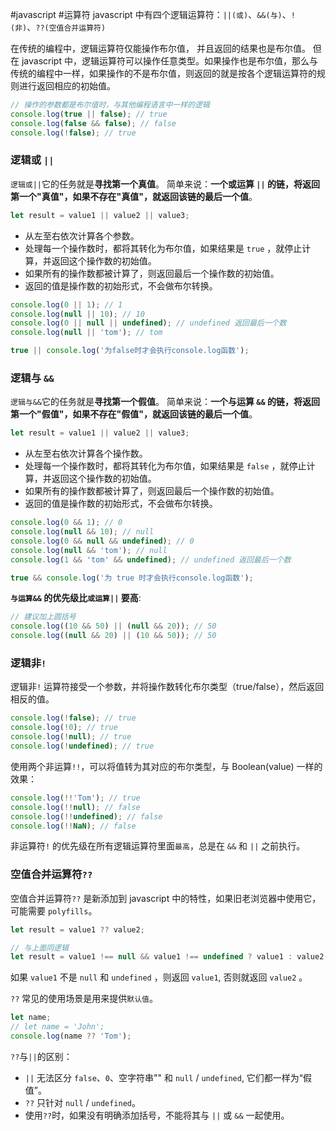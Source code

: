 #javascript #运算符
javascript 中有四个逻辑运算符：`||(或)`、`&&(与)`、`!(非)`、`??(空值合并运算符)`

在传统的编程中，逻辑运算符仅能操作布尔值， 并且返回的结果也是布尔值。
但在 javascript 中，逻辑运算符可以操作任意类型。如果操作也是布尔值，那么与传统的编程中一样，如果操作的不是布尔值，则返回的就是按各个逻辑运算符的规则进行返回相应的初始值。

```js {.line-numbers}
// 操作的参数都是布尔值时，与其他编程语言中一样的逻辑
console.log(true || false); // true
console.log(false && false); // false
console.log(!false); // true
```

### 逻辑或 `||`

`逻辑或||`它的任务就是**寻找第一个真值**。
简单来说：**一个或运算 `||` 的链，将返回第一个"真值"，如果不存在"真值"，就返回该链的最后一个值**。

```js {.line-numbers}
let result = value1 || value2 || value3;
```

- 从左至右依次计算各个参数。
- 处理每一个操作数时，都将其转化为布尔值，如果结果是 `true` ，就停止计算，并返回这个操作数的初始值。
- 如果所有的操作数都被计算了，则返回最后一个操作数的初始值。
- 返回的值是操作数的初始形式，不会做布尔转换。

```js {.line-numbers}
console.log(0 || 1); // 1
console.log(null || 10); // 10
console.log(0 || null || undefined); // undefined 返回最后一个数
console.log(null || 'tom'); // tom

true || console.log('为false时才会执行console.log函数');
```

### 逻辑与 `&&`

`逻辑与&&`它的任务就是**寻找第一个假值**。
简单来说：**一个与运算 `&&` 的链，将返回第一个"假值"，如果不存在"假值"，就返回该链的最后一个值**。

```js {.line-numbers}
let result = value1 || value2 || value3;
```

- 从左至右依次计算各个操作数。
- 处理每一个操作数时，都将其转化为布尔值，如果结果是 `false` ，就停止计算，并返回这个操作数的初始值。
- 如果所有的操作数都被计算了，则返回最后一个操作数的初始值。
- 返回的值是操作数的初始形式，不会做布尔转换。

```js {.line-numbers}
console.log(0 && 1); // 0
console.log(null && 10); // null
console.log(0 && null && undefined); // 0
console.log(null && 'tom'); // null
console.log(1 && 'tom' && undefined); // undefined 返回最后一个数

true && console.log('为 true 时才会执行console.log函数');
```

**`与运算&&` 的优先级比`或运算||` 要高**:

```js {.line-numbers}
// 建议加上圆括号
console.log((10 && 50) || (null && 20)); // 50
console.log((null && 20) || (10 && 50)); // 50
```

### 逻辑非`!`

逻辑非`!` 运算符接受一个参数，并将操作数转化布尔类型（true/false），然后返回相反的值。

```js {.line-numbers}
console.log(!false); // true
console.log(!0); // true
console.log(!null); // true
console.log(!undefined); // true
```

使用两个非运算`!!`，可以将值转为其对应的布尔类型，与 Boolean(value) 一样的效果：

```js {.line-numbers}
console.log(!!'Tom'); // true
console.log(!!null); // false
console.log(!!undefined); // false
console.log(!!NaN); // false
```

非运算符`!` 的优先级在所有逻辑运算符里面`最高`，总是在 `&&` 和 `||` 之前执行。

### 空值合并运算符`??`

空值合并运算符`??` 是新添加到 javascript 中的特性，如果旧老浏览器中使用它，可能需要 `polyfills`。

```js {.line-numbers}
let result = value1 ?? value2;

// 与上面同逻辑
let result = value1 !== null && value1 !== undefined ? value1 : value2;
```

如果 `value1` 不是 `null` 和 `undefined` ，则返回 `value1`, 否则就返回 `value2` 。

`??` 常见的使用场景是用来提供`默认值`。

```js {.line-numbers}
let name;
// let name = 'John';
console.log(name ?? 'Tom');
```

`??`与`||`的区别：

- `||` 无法区分 `false`、`0`、空字符串"" 和 `null` / `undefined`, 它们都一样为“假值”。
- `??` 只针对 `null` / `undefined`。
- 使用`??`时，如果没有明确添加括号，不能将其与 `||` 或 `&&` 一起使用。

